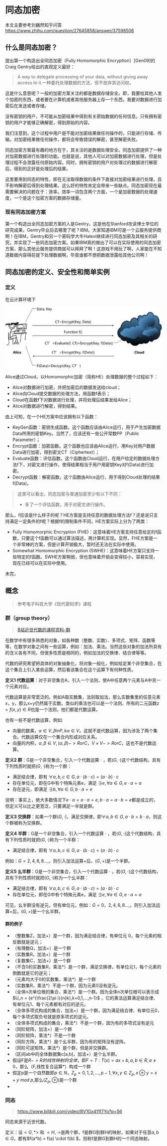 # 同态加密

本文主要参考刘巍然知乎问答 https://www.zhihu.com/question/27645858/answer/37598506

## 什么是同态加密？

提出第一个构造出全同态加密（Fully Homomorphic Encryption）[Gen09]的Craig Gentry给出的直观定义最好：

> A way to delegate processing of your data, without giving away access to it.一种委托处理数据的方法，但不放弃其访问权。

这是什么意思呢？一般的加密方案关注的都是数据存储安全。即，我要给其他人发个加密的东西，或者要在计算机或者其他服务器上存一个东西，我要对数据进行加密后在发送或者存储。

没有密钥的用户，不可能从加密结果中得到有关原始数据的任何信息。只有拥有密钥的用户才能够正确解密，得到原始的内容。

我们注意到，这个过程中用户是不能对加密结果做任何操作的，只能进行存储、传输。对加密结果做任何操作，都将会导致错误的解密，甚至解密失败。

同态加密方案最有趣的地方在于，其关注的是数据处理安全。同态加密提供了一种对加密数据进行处理的功能。也就是说，其他人可以对加密数据进行处理，但是处理过程不会泄露任何原始内容。同时，拥有密钥的用户对处理过的数据进行解密后，得到的正好是处理后的结果。

这里要用到同态的特性，即在无法取得数据的条件下直接对加密结果进行处理，且不影响解密后得到处理结果。这么好的特性肯定会带来一些缺点。同态加密现在最需要解决的问题在于：效率。效率一词包含两个方面，一个是加密数据的处理速度，一个是这个加密方案的数据存储量。

###  现有同态加密方案

第一个构造出全同态加密方案的人是Gentry，这是他在Stanford攻读博士学位的研究成果。Gentry毕业后去哪里了呢？IBM。大家知道IBM可是一个云服务提供商啊！在IBM，Gentry和另一个密码学大牛Halevi继续进行同态加密及其相关的研究，并实现了一些同态加密方案。如果IBM真的做出了可以在实际使用的同态加密方案，那么其他云服务提供商就可以拜拜了啊！这游戏不用玩了啊，人家能在不知道数据内容得前提下处理数据啊，毕竟谁都不想把数据泄露给其他公司啊！

## 同态加密的定义、安全性和简单实例

### 定义
在云计算环境下

<img src="images/homomorphic/Homomorphicencryptionconcept.jpg">

Alice通过Cloud，以Homomorphic加密（简称HE）处理数据的整个过程如下：
- Alice对数据进行加密，并把加密后的数据发送给cloud；
- Alice向Cloud提交数据的处理方法，用函数f表示；
- Cloud在函数f下对数据进行处理，并将处理后结果发给Alice；
- Alice对数据进行解密，得到结果。

由上可知，在一个HE方案中应该拥有以下函数：
- KeyGen函数：密钥生成函数。这个函数应该由Alice运行，用于产生加密数据Data所用的密钥Key。当然了，应该还有一些公开常数PP（Public Parameter）；
- Encrypt函数：加密函数。这个函数也应该由Alice运行，用Key对用户数据Data进行加密，得到密文CT（Ciphertext）；
- Evaluate函数：评估函数。这个函数由Cloud运行，在用户给定的数据处理方法f下，对密文进行操作，使得结果相当于用户用密钥Key对f(Data)进行加密。
- Decrypt函数：解密函数。这个函数由Alice运行，用于得到Cloud处理的结果f(Data)。

> 这里可以看出，同态加密与普通加密至少有以下不同：
> - 多了一个评估函数，用于对密文进行操作。

那么，f应该是什么样子的呢？HE方案是支持任意的数据处理方法f？还是说只支持满足一定条件的f呢？根据f的限制条件不同，HE方案实际上分为了两类：
- Fully Homomorphic Encryption (FHE)：这意味着HE方案支持任意给定的f函数，只要这个f函数可以通过算法描述，用计算机实现。显然，FHE方案是一个非常棒的方案，但是计算开销极大，暂时还无法在实际中使用。
- Somewhat Homomorphic Encryption (SWHE)：这意味着HE方案只支持一些特定的f函数。SWHE方案稍弱，但也意味着开销会变得较小，容易实现，现在已经可以在实际中使用。

未完，


## 概念
> 参考电子科技大学《现代密码学》课程

### 群（group theory）
> [B站近世代数的课程资料-群](https://www.bilibili.com/video/BV1qf4y1m7K1?from=search&seid=1075218924262237744)

在数学中有很多熟悉的对象，如各种数（整数、实数）、多项式、矩阵、函数等等，在数学对象之间有一些运算，例如：加法、乘法。当然这些对象的加法所具有的含义各有不同，但很多性质是相同的，例如加法的交换律、结合律等等。

代数的研究希望把具体的对象抽象化，将对象一般化，例如给定某个非空集合，在这个集合上引入某些运算，然后看该集合在这个运算下有何种性质。

**定义1 代数运算**：对于非空集合A，引入一个法则，使A中任意两个元素与A中另一个元素对应。

代数运算是非常宽泛的。例如A取实数集，法则取加法，那么实数集里的任意元素x，y，那么x+y仍然属于实数。类似的乘法也可以是一个法则、所有的二元函数$z=f(x,y) \in R$也是一个法则，他们都是代数运算。

也有一些不是代数运算，例如:
- 向量的数乘，$\alpha \in V, \beta in P, k\alpha \in V$。这就不是代数运算，因为涉及了两个集合。代数运算仅在一个集合内形成对应关系。
- 向量的内积，$\alpha , \beta \in V, (\alpha,\beta)->R or C，V \times V -> R or C$，这也不是代数运算。

**定义2 群**：G是一个非空集合，引入一个代数运算 $\cdot$ ，若$(G,\cdot)$这个代数结构，具有下列性质时就把$(G,\cdot)$称为一个群：
- 满足结合律，即有 $\forall a,b,c \in G, a \cdot (b \cdot c) = (a \cdot b ) \cdot c$
- 存在单位元，即在G中有个特殊元素e，满足 $\exists e, \forall a \in G, e \cdot a = a$
- 存在逆元，即满足 $\exists b,  \forall a \in G, b \cdot a = e$

说明：事实上，绝大多数情况下$e \cdot a = a \cdot a = e, b \cdot a = a \cdot b = e$都是成立的，但定义可以比之更宽泛，只要满足一半就是群。

**定义3 交换群**：如果一个群$(G,\cdot)$，满足交换律，即$\forall a,b \in G,a \cdot b = b \cdot a$，则这个群被称为交换群。

**定义4 半群**：G是一个非空集合，引入一个代数运算 $\cdot$ ，若$(G,\cdot)$这个代数结构，具有下列性质时就把$(G,\cdot)$称为一个半群：
- 满足结合律，即有 $\forall a,b,c \in G, a \cdot (b \cdot c) = (a \cdot b ) \cdot c$

例如：$G={2,4,6,8...,}$，则引入加法运算+后，$(G,+)$是一个半群。

**定义5 幺半群**：G是一个非空集合，引入一个代数运算 $\cdot$ ，若$(G,\cdot)$这个代数结构，具有下列性质时就把$(G,\cdot)$称为一个幺半群：
- 满足结合律，即有 $\forall a,b,c \in G, a \cdot (b \cdot c) = (a \cdot b ) \cdot c$
- 存在单位元，即在G中有个特殊元素e，满足 $\exists e, \forall a \in G, e \cdot a = a$

可见，幺半群没有逆元，但有单位元，例如：$G={0，2,4,6,8...,}$，则引入加法运算+后，$(G,+)$是一个幺半群。

#### 群的例子

- （整数集Z，加法+）是一个群，因为满足结合律，有单位元 0，每个元素的相反数就是逆元；
- （有理数Q，加法+）是一个群
- （实数集R，加法+）是一个群
- （复数集C，加法+）是一个群
- （不含0的实数集R，乘法*）是一个群，满足交换律，有单位元1，每个元素的倒数就是它的逆元；
- （元素均大于0的实数集，乘法*）是一个群
- （实数集R，乘法*）不是一个群，因为元素0没有逆元。
- （全体n次单位根的集合，乘法*）是一个群。因为全体n次单位根可以表示成 $U_n = {e^{\frac{2\pi i}{n}k},k=0,1,...,n-1}$ ，它的乘法运算满足结合律、有单位元1、每个元素都有对应的逆元。
- （全体多项式构成的集合，加法+）是一个群，因为满足结合律、有单位元0，每个多项式取负号就是原多项式的逆元。
- （全体多项式构成的集合，乘法*）不是一个群，因为有的多项式没有逆元
- （同阶矩阵，加法+）是一个群
- （同阶矩阵，乘法*）不是一个群
- （同阶方阵，乘法*）是个幺半群，因为有的矩阵没有逆阵。
- （同阶可逆矩阵，乘法*）是个群，但是非交换群。
- （区间ab中的全体数据集c\[a,b]，加法+）是个幺半群。
- 假设F是$R->R的线性映射的全体$，即$F={T:T(x)=ax+b,a,b\in R,a \neq 0}$，那么（F,线性复合运算*）构成一个群
- 假定p是一个自然数即$p \in N$，$Z_p = {0,1,2,...,p-1},\forall x,y \in Z_p, x \oplus y = x +y \ mod \ p$,那么$(Z_p,\oplus)$是一个群
-  


### 同态

> https://www.bilibili.com/video/BV1Gx411f7Yo?p=56
> 
同态来源于近世代数。

定义：设$<G,*>$ 和 $<H,\cdot >$是两个群，f是群G到群H的映射，如果对于任意$a,b \in G$，都有$f(a*b) = f(a) \cdot f(b) $，则称f是群G到群H的一个同态映射。


